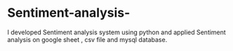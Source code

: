 # Sentiment-analysis-
I developed Sentiment analysis system using python and applied Sentiment analysis  on google sheet , csv file and mysql database.
